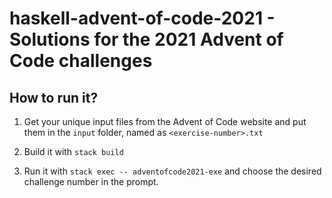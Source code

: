 # haskell-advent-of-code-2021 - Solutions for the 2021 Advent of Code challenges

## How to run it?

1. Get your unique input files from the Advent of Code website and put them in
   the `input` folder, named as `<exercise-number>.txt`

2. Build it with `stack build`

3. Run it with `stack exec -- adventofcode2021-exe` and choose the desired
   challenge number in the prompt.
